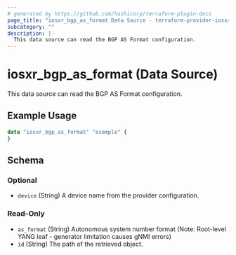 ```yaml
---
# generated by https://github.com/hashicorp/terraform-plugin-docs
page_title: "iosxr_bgp_as_format Data Source - terraform-provider-iosxr"
subcategory: ""
description: |-
  This data source can read the BGP AS Format configuration.
---
```


# iosxr_bgp_as_format (Data Source)

This data source can read the BGP AS Format configuration.

## Example Usage

```terraform
data "iosxr_bgp_as_format" "example" {
}
```

<!-- schema generated by tfplugindocs -->
## Schema

### Optional

- `device` (String) A device name from the provider configuration.

### Read-Only

- `as_format` (String) Autonomous system number format (Note: Root-level YANG leaf - generator limitation causes gNMI errors)
- `id` (String) The path of the retrieved object.
